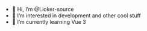 - 👋 Hi, I’m @Lioker-source
- 👀 I’m interested in development and other cool stuff
- 🌱 I’m currently learning Vue 3

